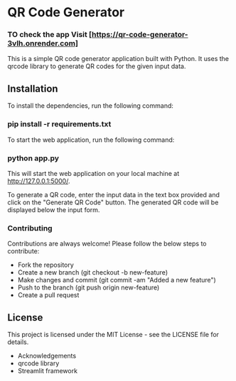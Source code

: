 # QR Code Generator
### TO check the app Visit [https://qr-code-generator-3vlh.onrender.com]
This is a simple QR code generator application built with Python. It uses the qrcode library to generate QR codes for the given input data.
## Installation
To install the dependencies, run the following command:
### pip install -r requirements.txt
To start the web application, run the following command:
### python app.py
This will start the web application on your local machine at http://127.0.0.1:5000/.

To generate a QR code, enter the input data in the text box provided and click on the "Generate QR Code" button. The generated QR code will be displayed below the input form.
 ### Contributing
 Contributions are always welcome! Please follow the below steps to contribute:

- Fork the repository
- Create a new branch (git checkout -b new-feature)
- Make changes and commit (git commit -am "Added a new feature")
- Push to the branch (git push origin new-feature)
- Create a pull request

## License
This project is licensed under the MIT License - see the LICENSE file for details.

- Acknowledgements
- qrcode library
- Streamlit framework

